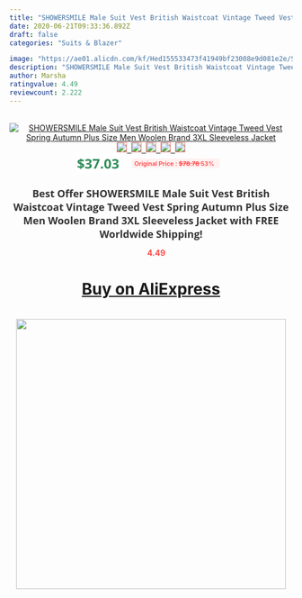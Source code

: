 ```yaml
---
title: "SHOWERSMILE Male Suit Vest British Waistcoat Vintage Tweed Vest Spring Autumn Plus Size Men Woolen Brand 3XL Sleeveless Jacket"
date: 2020-06-21T09:33:36.892Z
draft: false
categories: "Suits & Blazer"

image: "https://ae01.alicdn.com/kf/Hed155533473f41949bf23008e9d081e2e/SHOWERSMILE-Male-Suit-Vest-British-Waistcoat-Vintage-Tweed-Vest-Spring-Autumn-Plus-Size-Men-Woolen-Brand.jpg"
description: "SHOWERSMILE Male Suit Vest British Waistcoat Vintage Tweed Vest Spring Autumn Plus Size Men Woolen Brand 3XL Sleeveless Jacket"
author: Marsha
ratingvalue: 4.49
reviewcount: 2.222
---
```

<br>
<div style="text-align: center;">
<a href="https://s.click.aliexpress.com/e/_AknK37" target="_blank" rel="nofollow noopener noreferrer"><img alt="SHOWERSMILE Male Suit Vest British Waistcoat Vintage Tweed Vest Spring Autumn Plus Size Men Woolen Brand 3XL Sleeveless Jacket" class="magnifier-image" src="https://ae01.alicdn.com/kf/Hed155533473f41949bf23008e9d081e2e/SHOWERSMILE-Male-Suit-Vest-British-Waistcoat-Vintage-Tweed-Vest-Spring-Autumn-Plus-Size-Men-Woolen-Brand.jpg_640x640.jpg">
<br>
<img style="border:1px solid salmon" src="https://ae01.alicdn.com/kf/Hed155533473f41949bf23008e9d081e2e/SHOWERSMILE-Male-Suit-Vest-British-Waistcoat-Vintage-Tweed-Vest-Spring-Autumn-Plus-Size-Men-Woolen-Brand.jpg_120x120.jpg">&nbsp;&nbsp;<img style="border:1px solid salmon" src="https://ae01.alicdn.com/kf/Hd5ec69733f814d77a096808e8af95b12U/SHOWERSMILE-Male-Suit-Vest-British-Waistcoat-Vintage-Tweed-Vest-Spring-Autumn-Plus-Size-Men-Woolen-Brand.jpg_120x120.jpg">&nbsp;&nbsp;<img style="border:1px solid salmon" src="https://ae01.alicdn.com/kf/He9b09b6508c044deb80633c8a6a0d1bcL/SHOWERSMILE-Male-Suit-Vest-British-Waistcoat-Vintage-Tweed-Vest-Spring-Autumn-Plus-Size-Men-Woolen-Brand.jpg_120x120.jpg">&nbsp;&nbsp;<img style="border:1px solid salmon" src="https://ae01.alicdn.com/kf/H1ff008969dac44a8b3019fd833b97b1ck/SHOWERSMILE-Male-Suit-Vest-British-Waistcoat-Vintage-Tweed-Vest-Spring-Autumn-Plus-Size-Men-Woolen-Brand.jpg_120x120.jpg">&nbsp;&nbsp;<img style="border:1px solid salmon" src="https://ae01.alicdn.com/kf/HTB1Kxmasx1YBuNjy1zcq6zNcXXa0/SHOWERSMILE-Male-Suit-Vest-British-Waistcoat-Vintage-Tweed-Vest-Spring-Autumn-Plus-Size-Men-Woolen-Brand.jpg_120x120.jpg"></a></div><br0>
<div style="text-align: center;"><span style="background-color: white; border: 0px; box-sizing: border-box; color: seagreen; display: inline-block; font-family: &quot;open sans&quot; , &quot;arial&quot; , &quot;helvetica&quot; , sans-serif , &quot;heiti&quot;; font-size: 24px; font-stretch: inherit; font-weight: 700; line-height: inherit; margin: 0px 10px 0px 0px; padding: 0px; vertical-align: middle;">$37.03 </span>
<span style="background: rgb(255 , 241 , 241); border-radius: 3px; border: 0px; box-sizing: border-box; color: #ff4747; display: inline-block; font-family: inherit; font-size: 12px; font-stretch: inherit; font-style: inherit; font-variant: inherit; font-weight: 600; line-height: inherit; margin: 0px; padding: 2px 5px; transform: scale(0.9); vertical-align: middle;">Original Price : <b style="text-decoration: line-through;">$78.78 </b> 53%&nbsp;&nbsp;</span></div>
<h1 style="color: #333333; display: inline-block; font-family: &quot;open sans&quot; , &quot;arial&quot; , &quot;helvetica&quot; , sans-serif , &quot;heiti&quot;; font-size: 18px; font-stretch: inherit; font-weight: 700; text-align: center;">Best Offer SHOWERSMILE Male Suit Vest British Waistcoat Vintage Tweed Vest Spring Autumn Plus Size Men Woolen Brand 3XL Sleeveless Jacket with FREE Worldwide Shipping!</h1>
<div style="color: #ff4747; text-align: center;">
<img src="https://4.bp.blogspot.com/-M0ZcTcb-5uY/XleCXlxnR4I/AAAAAAAAAEc/OrjgMkXV1oMQFaCRZj5HQwOCBcu3w1FegCPcBGAYYCw/s1600/star.png" style="height: 15px;">&nbsp;<b>4.49</b></div>
<div class="button_cont" align="center"><a class="buynow_a" href="https://s.click.aliexpress.com/e/_AknK37" target="_blank" rel="nofollow noopener noreferrer"><H1>Buy on AliExpress</H1></a></div><br>
<div class="separator" style="clear: both; text-align: center;">
<img src="https://lh3.googleusercontent.com/-pTy5HemUv9M/XlePHvY0dAI/AAAAAAAAAE4/0nX5iRUoIWY8eMW9Dpxeirr157OZliDIgCLcBGAsYHQ/s1600/badge.gif" width="480">
</div>
